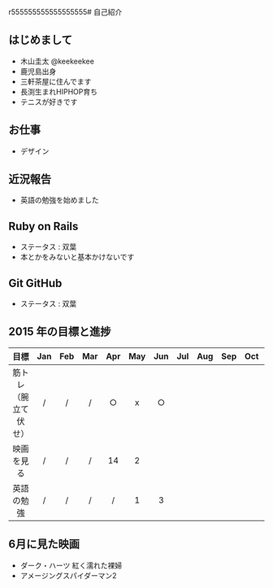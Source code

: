 r555555555555555555# 自己紹介

## はじめまして

- 木山圭太 @keekeekee
- 鹿児島出身
- 三軒茶屋に住んでます
- 長渕生まれHIPHOP育ち
- テニスが好きです


## お仕事

- デザイン


## 近況報告

- 英語の勉強を始めました


## Ruby on Rails

- ステータス : 双葉
- 本とかをみないと基本かけないです


## Git GitHub

- ステータス : 双葉


## 2015 年の目標と進捗
|      目標             | Jan | Feb | Mar | Apr | May | Jun | Jul | Aug | Sep | Oct | Nov | Dec |
|:--------------------:|:---:|:---:|:---:|:---:|:---:|:---:|:---:|:---:|:---:|:---:|:---:|:---:|
| 筋トレ（腕立て伏せ）    | / | / | / | ○ | x | ○ |   |   |   |   |   |   |
| 映画を見る | / | / | / | 14 | 2 |   |   |   |   |   |   |   |
| 英語の勉強 | / | / | / | / | 1 | 3 |   |   |   |   |   |   |


## 6月に見た映画

- ダーク・ハーツ 紅く濡れた裸婦
- アメージングスパイダーマン2